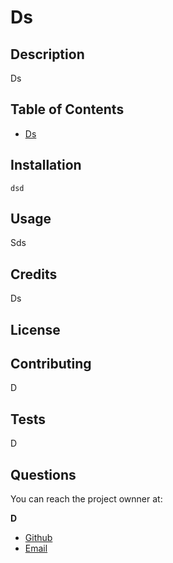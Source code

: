 
# Ds

## Description

Ds

## Table of Contents

* [Ds](#ds)


## Installation

```dsd```

## Usage
Sds

## Credits

Ds

## License
 



## Contributing

D

## Tests

D

## Questions

You can reach the project ownner at: 

**D**

 
* [Github](https://github.com/d)
* [Email](mailto:d)


